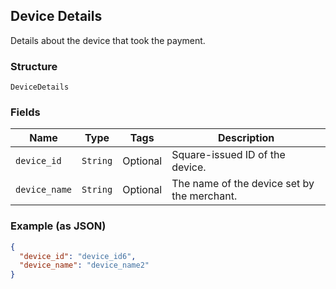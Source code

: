 ## Device Details

Details about the device that took the payment.

### Structure

`DeviceDetails`

### Fields

| Name | Type | Tags | Description |
|  --- | --- | --- | --- |
| `device_id` | `String` | Optional | Square-issued ID of the device. |
| `device_name` | `String` | Optional | The name of the device set by the merchant. |

### Example (as JSON)

```json
{
  "device_id": "device_id6",
  "device_name": "device_name2"
}
```

